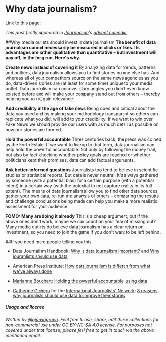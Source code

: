 # Why data journalism?

Link to this page:

*This post firstly appeared in [Journocode](https://journocode.com/)'s [advent calendar](https://advent17.journocode.com/door/22/)*

##Why media outlets should invest in data journalism
**The benefit of data journalism cannot necessarily be measured in clicks or likes. Its advantages are rather qualitative than quantitative – but investment will pay off, in the long run. Here's why.**

**Create news instead of covering it**
By analyzing data for trends, patterns and outliers, data journalism allows you to find stories no one else has. And whereas all of your competitors source on the same news agencies as you do, data-driven stories are (at least for some time) unique to your media outlet. Data journalism can uncover story angles you didn't even know existed before and will make your company stand out from others – thereby helping you to (re)gain relevance.

**Add credibility in the age of fake news**
Being open and critical about the data you used and by making your methodology transparent so others can replicate what you did, will add to your credibility. If we want to win over Fake News we should provide our users with as much detail as possible on how our stories are formed.

**Hold the powerful accountable**
Three centuries back, the press was coined as the Forth Estate. If we want to live up to that term, data journalism can help hold the powerful accountable: Not only by following the money trail, but also by fact-checking whether policy goals are reached or whether politicians kept their promises, data can add factual arguments.

**Ask better-informed questions**
Journalists too tend to believe in scientific studies or statistical reports. But data is never neutral. It's always gathered by someone (with a potential bias) for a certain purpose (with a potential intent) in a certain way (with the potential to not capture reality in its full extent). The means of data journalism allow you to find other data sources, gather your own data, re-run the analysis of others – comparing the results and challenge conclusions being made can help you make a more realistic assessment for your audience.

**FOMO: Many are doing it already**
This is a cheap argument, but if the above ones don't work, maybe we can count on your fear of missing out? Many media outlets do believe data journalism has a clear return on investment, so you need to join the game if you don't want to be left behind.



##If you need more people telling you this

- Data Journalism Handbook: [Why is data journalism important?](http://datajournalismhandbook.org/1.0/en/introduction_2.html) and [Why jouranlists should use data](http://datajournalismhandbook.org/1.0/en/introduction_1.html)

- American Press Institute: [How data journalism is differen from what we've always done](https://www.americanpressinstitute.org/publications/reports/strategy-studies/how-data-journalism-is-different/)

- [Marianne Bouchart](https://twitter.com/maid_marianne): [Holding the powerful accountable, using data](https://medium.com/data-journalism-awards/holding-the-powerful-accountable-using-data-f0bd5ebb24e3)

- [Catherine Gicheru](https://twitter.com/cgicheru1) for the [International Journalists' Network](https://ijnet.org/en): [8 reasons why journalists should use data to improve their stories](https://ijnet.org/en/blog/using-data-journalism-to-tell-better-stories)


##### Usage and license
*Written by [@giannagruen](twitter.com/giannagruen).* 
*Feel free to use, share, edit these collections for non-commercial use under [CC BY-NC-SA 4.0](https://creativecommons.org/licenses/by-nc-sa/4.0/) license. For purposes not covered under that license, please feel free to get in touch via the above mentioned email.*
